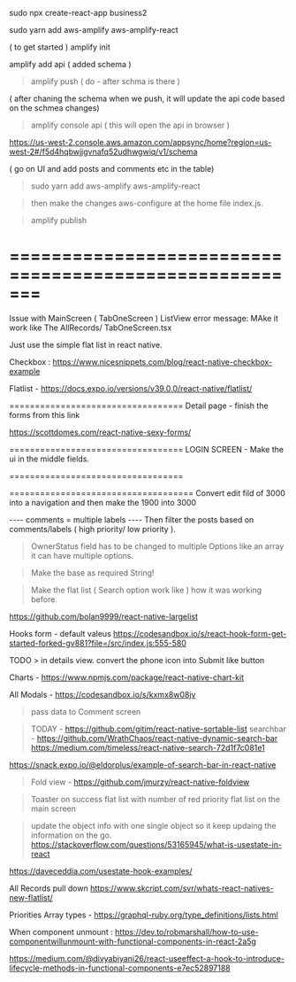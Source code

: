 

sudo npx create-react-app business2

sudo yarn add aws-amplify aws-amplify-react


( to get started )
amplify init 

amplify add api 
(  added schema )

>amplify push  ( do - after schma is there )

( after chaning the schema when we push, it will update the api 
code based on the schmea changes)

> amplify console api  ( this will open the api in browser )

https://us-west-2.console.aws.amazon.com/appsync/home?region=us-west-2#/f5d4hqbwjjgvnafq52udhwgwiq/v1/schema


( go on UI and add posts and comments etc in the table)

> sudo yarn add aws-amplify aws-amplify-react

>  then make the changes aws-configure at the home file index.js. 


>amplify publish 

=======================================================
=======================================================

Issue with MainScreen ( TabOneScreen )  ListView error message:  MAke it work like
The AllRecords/ TabOneScreen.tsx

Just use the simple flat list in react native. 

Checkbox :
https://www.nicesnippets.com/blog/react-native-checkbox-example

Flatlist - 
https://docs.expo.io/versions/v39.0.0/react-native/flatlist/

==================================
Detail page - finish the forms from this link 

https://scottdomes.com/react-native-sexy-forms/

==================================
LOGIN SCREEN - 
Make the ui in the middle fields. 

==================================




====================================
Convert edit fild of 3000 into a navigation and then 
make the 1900 into 3000

---- comments = multiple labels ---- 
Then filter the posts based on comments/labels ( high priority/ low priority ). 


> OwnerStatus field has to be changed to multiple Options like an array it can have multiple options. 

> Make the base as required String! 


>  Make the flat list ( Search option work like ) how it was working before. 

https://github.com/bolan9999/react-native-largelist


Hooks form - default valeus 
https://codesandbox.io/s/react-hook-form-get-started-forked-gv881?file=/src/index.js:555-580


TODO > in details view.  convert the phone icon into Submit like button 

Charts - https://www.npmjs.com/package/react-native-chart-kit


All Modals - https://codesandbox.io/s/kxmx8w08jv


> pass data to Comment screen 

> TODAY -  https://github.com/gitim/react-native-sortable-list
> searchbar - https://github.com/WrathChaos/react-native-dynamic-search-bar
https://medium.com/timeless/react-native-search-72d1f7c081e1


https://snack.expo.io/@eldorplus/example-of-search-bar-in-react-native



> Fold view - https://github.com/jmurzy/react-native-foldview

> Toaster on success
> flat list with number of red priority
> flat list on the main screen 

> update the object info with one single object 
so it keep updaing the information on the go. 
https://stackoverflow.com/questions/53165945/what-is-usestate-in-react

https://daveceddia.com/usestate-hook-examples/



All Records pull down 
https://www.skcript.com/svr/whats-react-natives-new-flatlist/


Priorities Array types - 
https://graphql-ruby.org/type_definitions/lists.html


When component unmount : 
https://dev.to/robmarshall/how-to-use-componentwillunmount-with-functional-components-in-react-2a5g

https://medium.com/@divyabiyani26/react-useeffect-a-hook-to-introduce-lifecycle-methods-in-functional-components-e7ec52897188




